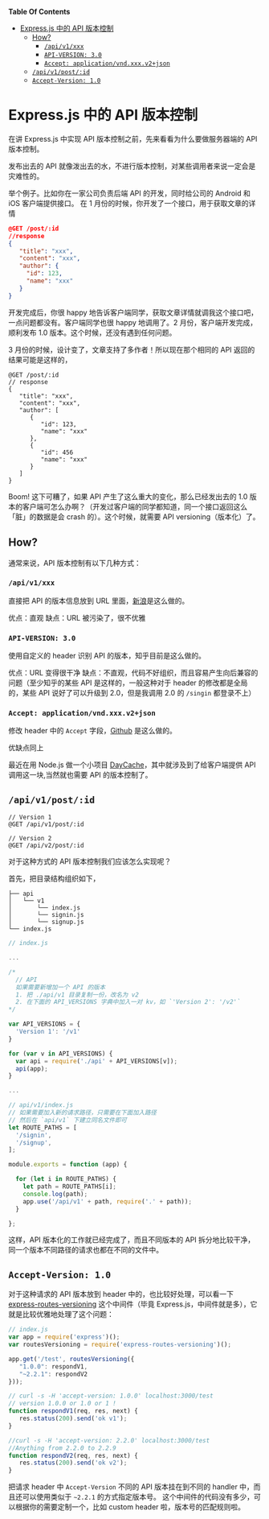 <!-- START doctoc generated TOC please keep comment here to allow auto update -->
<!-- DON'T EDIT THIS SECTION, INSTEAD RE-RUN doctoc TO UPDATE -->
**Table Of Contents**

- [Express.js 中的 API 版本控制](#expressjs-%E4%B8%AD%E7%9A%84-api-%E7%89%88%E6%9C%AC%E6%8E%A7%E5%88%B6)
  - [How?](#how)
    - [`/api/v1/xxx`](#apiv1xxx)
    - [`API-VERSION: 3.0`](#api-version-30)
    - [`Accept: application/vnd.xxx.v2+json`](#accept-applicationvndxxxv2json)
  - [`/api/v1/post/:id`](#apiv1postid)
  - [`Accept-Version: 1.0`](#accept-version-10)

<!-- END doctoc generated TOC please keep comment here to allow auto update -->

# Express.js 中的 API 版本控制

在讲 Express.js 中实现 API 版本控制之前，先来看看为什么要做服务器端的 API 版本控制。

发布出去的 API 就像泼出去的水，不进行版本控制，对某些调用者来说一定会是灾难性的。

举个例子。比如你在一家公司负责后端 API 的开发，同时给公司的 Android 和 iOS 客户端提供接口。
在 1 月份的时候，你开发了一个接口，用于获取文章的详情


```json
@GET /post/:id
//response
{
   "title": "xxx",
   "content": "xxx",
   "author": {
     "id": 123,
     "name": "xxx"
   }
}
```

开发完成后，你很 happy 地告诉客户端同学，获取文章详情就调我这个接口吧，一点问题都没有。客户端同学也很 happy 地调用了。2 月份，客户端开发完成，顺利发布 1.0 版本。这个时候，还没有遇到任何问题。

3 月份的时候，设计变了，文章支持了多作者！所以现在那个相同的 API 返回的结果可能是这样的，

```
@GET /post/:id
// response
{
   "title": "xxx",
   "content": "xxx",
   "author": [
      {
         "id": 123,
         "name": "xxx"
      },
      {
         "id": 456
         "name": "xxx"
      }
   ]
}
```

Boom! 这下可糟了，如果 API 产生了这么重大的变化，那么已经发出去的 1.0 版本的客户端可怎么办啊？（开发过客户端的同学都知道，同一个接口返回这么「脏」的数据是会 crash 的）。这个时候，就需要 API versioning（版本化）了。

## How?

通常来说，API 版本控制有以下几种方式：

### `/api/v1/xxx`

直接把 API 的版本信息放到 URL 里面，[新浪](http://open.weibo.com/wiki/2/users/show)是这么做的。

优点：直观
缺点：URL 被污染了，很不优雅

### `API-VERSION: 3.0`

使用自定义的 header 识别 API 的版本，知乎目前是这么做的。

优点：URL 变得很干净
缺点：不直观，代码不好组织，而且容易产生向后兼容的问题（至少知乎的某些 API 是这样的，一般这种对于 header 的修改都是全局的，某些 API 说好了可以升级到 2.0，但是我调用 2.0 的 `/singin` 都登录不上）

### `Accept: application/vnd.xxx.v2+json`

修改 header 中的 `Accept` 字段，[Github](https://developer.github.com/v3/) 是这么做的。

优缺点同上

最近在用 Node.js 做一个小项目 [DayCache](https://github.com/DayCache/DayCache)，其中就涉及到了给客户端提供 API 调用这一块,当然就也需要 API 的版本控制了。

## `/api/v1/post/:id`

```
// Version 1
@GET /api/v1/post/:id

// Version 2
@GET /api/v2/post/:id
```

对于这种方式的 API 版本控制我们应该怎么实现呢？

首先，把目录结构组织如下，

```
├── api
│   └── v1
│       └── index.js
│       └── signin.js
│       └── signup.js
└── index.js
```

```js
// index.js

...

/*
  // API
  如果需要新增加一个 API 的版本
  1. 把 ./api/v1 目录复制一份，改名为 v2
  2. 在下面的 API_VERSIONS 字典中加入一对 kv，如 `'Version 2': '/v2'`
*/

var API_VERSIONS = {
  'Version 1': '/v1'
}

for (var v in API_VERSIONS) {
  var api = require('./api' + API_VERSIONS[v]);
  api(app);
}

...

```

```js
// api/v1/index.js
// 如果需要加入新的请求路径，只需要在下面加入路径
// 然后在 `api/v1` 下建立同名文件即可
let ROUTE_PATHS = [
  '/signin',
  '/signup',
];

module.exports = function (app) {

  for (let i in ROUTE_PATHS) {
    let path = ROUTE_PATHS[i];
    console.log(path);
    app.use('/api/v1' + path, require('.' + path));
  }

};
```

这样，API 版本化的工作就已经完成了，而且不同版本的 API 拆分地比较干净，同一个版本不同路径的请求也都在不同的文件中。

## `Accept-Version: 1.0`

对于这种请求的 API 版本放到 header 中的，也比较好处理，可以看一下 [express-routes-versioning](https://github.com/Prasanna-sr/express-routes-versioning) 这个中间件（毕竟 Express.js，中间件就是多），它就是比较优雅地处理了这个问题：

```js
// index.js
var app = require('express')();
var routesVersioning = require('express-routes-versioning')();

app.get('/test', routesVersioning({
   "1.0.0": respondV1,
   "~2.2.1": respondV2
}));

// curl -s -H 'accept-version: 1.0.0' localhost:3000/test
// version 1.0.0 or 1.0 or 1 !
function respondV1(req, res, next) {
   res.status(200).send('ok v1');
}

//curl -s -H 'accept-version: 2.2.0' localhost:3000/test
//Anything from 2.2.0 to 2.2.9
function respondV2(req, res, next) {
   res.status(200).send('ok v2');
}
```

把请求 header 中 `Accept-Version` 不同的 API 版本挂在到不同的 handler 中，而且还可以使用类似于 `~2.2.1` 的方式指定版本号。
这个中间件的代码没有多少，可以根据你的需要定制一个，比如 custom header 啦，版本号的匹配规则啦。
